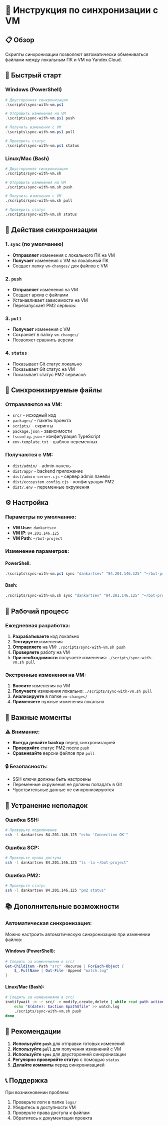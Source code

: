 # 🔄 Инструкция по синхронизации с VM

## 📋 Обзор

Скрипты синхронизации позволяют автоматически обмениваться файлами между локальным ПК и VM на Yandex.Cloud.

## 🚀 Быстрый старт

### Windows (PowerShell)
```powershell
# Двусторонняя синхронизация
.\scripts\sync-with-vm.ps1

# Отправить изменения на VM
.\scripts\sync-with-vm.ps1 push

# Получить изменения с VM
.\scripts\sync-with-vm.ps1 pull

# Проверить статус
.\scripts\sync-with-vm.ps1 status
```

### Linux/Mac (Bash)
```bash
# Двусторонняя синхронизация
./scripts/sync-with-vm.sh

# Отправить изменения на VM
./scripts/sync-with-vm.sh push

# Получить изменения с VM
./scripts/sync-with-vm.sh pull

# Проверить статус
./scripts/sync-with-vm.sh status
```

## 🔧 Действия синхронизации

### 1. `sync` (по умолчанию)
- **Отправляет** изменения с локального ПК на VM
- **Получает** изменения с VM на локальный ПК
- Создает папку `vm-changes/` для файлов с VM

### 2. `push`
- **Отправляет** изменения на VM
- Создает архив с файлами
- Устанавливает зависимости на VM
- Перезапускает PM2 сервисы

### 3. `pull`
- **Получает** изменения с VM
- Сохраняет в папку `vm-changes/`
- Позволяет сравнить версии

### 4. `status`
- Показывает Git статус локально
- Показывает Git статус на VM
- Показывает статус PM2 сервисов

## 📁 Синхронизируемые файлы

### Отправляются на VM:
- `src/` - исходный код
- `packages/` - пакеты проекта
- `scripts/` - скрипты
- `package.json` - зависимости
- `tsconfig.json` - конфигурация TypeScript
- `env-template.txt` - шаблон переменных

### Получаются с VM:
- `dist/admin/` - admin панель
- `dist/app/` - backend приложение
- `dist/admin-server.cjs` - сервер admin панели
- `dist/ecosystem.config.cjs` - конфигурация PM2
- `dist/.env` - переменные окружения

## ⚙️ Настройка

### Параметры по умолчанию:
- **VM User**: `dankartsev`
- **VM IP**: `84.201.146.125`
- **VM Path**: `~/bot-project`

### Изменение параметров:

#### PowerShell:
```powershell
.\scripts\sync-with-vm.ps1 sync "dankartsev" "84.201.146.125" "~/bot-project"
```

#### Bash:
```bash
./scripts/sync-with-vm.sh sync "dankartsev" "84.201.146.125" "~/bot-project"
```

## 🔄 Рабочий процесс

### Ежедневная разработка:
1. **Разрабатываете** код локально
2. **Тестируете** изменения
3. **Отправляете** на VM: `./scripts/sync-with-vm.sh push`
4. **Проверяете** работу на VM
5. **При необходимости** получаете изменения: `./scripts/sync-with-vm.sh pull`

### Экстренные изменения на VM:
1. **Вносите** изменения на VM
2. **Получаете** изменения локально: `./scripts/sync-with-vm.sh pull`
3. **Анализируете** в папке `vm-changes/`
4. **Применяете** нужные изменения локально

## 🚨 Важные моменты

### ⚠️ Внимание:
- **Всегда делайте backup** перед синхронизацией
- **Проверяйте** статус PM2 после `push`
- **Сравнивайте** версии файлов при `pull`

### 🔒 Безопасность:
- SSH ключи должны быть настроены
- Переменные окружения не должны попадать в Git
- Чувствительные данные не синхронизируются

## 🐛 Устранение неполадок

### Ошибка SSH:
```bash
# Проверьте подключение
ssh -l dankartsev 84.201.146.125 "echo 'Connection OK'"
```

### Ошибка SCP:
```bash
# Проверьте права доступа
ssh -l dankartsev 84.201.146.125 "ls -la ~/bot-project"
```

### Ошибка PM2:
```bash
# Проверьте статус
ssh -l dankartsev 84.201.146.125 "pm2 status"
```

## 📚 Дополнительные возможности

### Автоматическая синхронизация:
Можно настроить автоматическую синхронизацию при изменении файлов:

#### Windows (PowerShell):
```powershell
# Следить за изменениями в src/
Get-ChildItem -Path "src" -Recurse | ForEach-Object {
    $_.FullName | Out-File -Append "watch.log"
}
```

#### Linux/Mac (Bash):
```bash
# Следить за изменениями в src/
inotifywait -m -r src/ -e modify,create,delete | while read path action file; do
    echo "$(date): $action $path$file" >> watch.log
    ./scripts/sync-with-vm.sh push
done
```

## 🎯 Рекомендации

1. **Используйте `push`** для отправки готовых изменений
2. **Используйте `pull`** для получения изменений с VM
3. **Используйте `sync`** для двусторонней синхронизации
4. **Регулярно проверяйте статус** с помощью `status`
5. **Делайте коммиты** перед синхронизацией

## 📞 Поддержка

При возникновении проблем:
1. Проверьте логи в папке `logs/`
2. Убедитесь в доступности VM
3. Проверьте права доступа к файлам
4. Обратитесь к документации проекта

